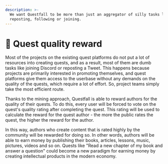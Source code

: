 ```yaml
---
description: >-
  We want Questfall to be more than just an aggregator of silly tasks like
  reposting, following or joining.
---
```


# 💚 Quest quality reward

Most of the projects on the existing quest platforms do not put a lot of resources into creating quests, and as a result, most of them are dumb tasks like joining Discord or reposting a Tweet. This happens because projects are primarily interested in promoting themselves, and quest platforms give them access to the userbase without any demands on the quality of the quests, which require a lot of effort. So, project teams simply take the most efficient route.

Thanks to the mining approach, Questfall is able to reward authors for the quality of their quests. To do this, every user will be forced to vote on the quest's quality rating after completing the quest. This rating will be used to calculate the reward for the quest author - the more the public rates the quest, the higher the reward for the author.

In this way, authors who create content that is rated highly by the community will be rewarded for doing so. In other words, authors will be able to earn money by publishing their books, articles, lessons, music, pictures, videos and so on. Quests like "Read a new chapter of my book and answer a question" could become a new paradigm for earning money by creating intellectual products in the modern economy.

